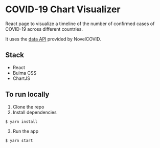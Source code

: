 # COVID-19 Chart Visualizer

React page to visualize a timeline of the number of confirmed cases of COVID-19 across different countries.

It uses the [data API](https://github.com/novelcovid/api) provided by NovelCOVID.

## Stack
- React
- Bulma CSS
- ChartJS

## To run locally
1. Clone the repo
2. Install dependencies
```
$ yarn install
```
3. Run the app
```
$ yarn start
```
